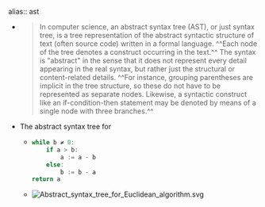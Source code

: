 alias:: ast
- >  In computer science, an abstract syntax tree (AST), or just syntax tree, is a tree representation of the abstract syntactic structure of text (often source code) written in a formal language. ^^Each node of the tree denotes a construct occurring in the text.^^
  The syntax is "abstract" in the sense that it does not represent every detail appearing in the real syntax, but rather just the structural or content-related details. ^^For instance, grouping parentheses are implicit in the tree structure, so these do not have to be represented as separate nodes. Likewise, a syntactic construct like an if-condition-then statement may be denoted by means of a single node with three branches.^^
- The abstract syntax tree for
	- ```C++
	  while b ≠ 0:
	      if a > b:
	          a := a - b
	      else:
	          b := b - a
	  return a
	  ```
	- ![Abstract_syntax_tree_for_Euclidean_algorithm.svg](../assets/Abstract_syntax_tree_for_Euclidean_algorithm_1646624115018_0.svg)